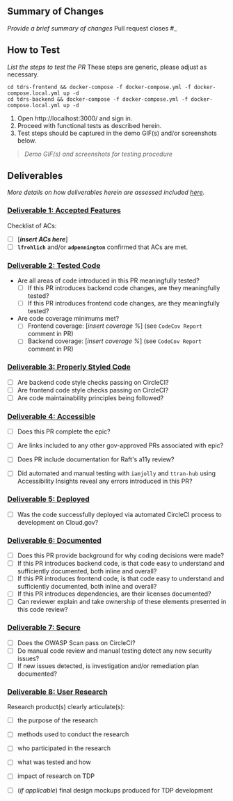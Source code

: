 ## Summary of Changes
_Provide a brief summary of changes_
Pull request closes #_

## How to Test
_List the steps to test the PR_
These steps are generic, please adjust as necessary.
```
cd tdrs-frontend && docker-compose -f docker-compose.yml -f docker-compose.local.yml up -d
cd tdrs-backend && docker-compose -f docker-compose.yml -f docker-compose.local.yml up -d 
```

1. Open http://localhost:3000/ and sign in.
1. Proceed with functional tests as described herein.
1. Test steps should be captured in the demo GIF(s) and/or screenshots below.
> *Demo GIF(s) and screenshots for testing procedure*

## Deliverables
_More details on how deliverables herein are assessed included [here](https://github.com/raft-tech/TANF-app/blob/raft-tdp-main/docs/How-We-Work/our-priorities-values-expectations.md#Deliverables)._

### [Deliverable 1: Accepted Features](https://github.com/raft-tech/TANF-app/blob/raft-tdp-main/docs/How-We-Work/our-priorities-values-expectations.md#Deliverable-1-Accepted-Features)

Checklist of ACs:
+ [ ] [**_insert ACs here_**]
+ [ ] **`lfrohlich`** and/or **`adpennington`**  confirmed that ACs are met.

### [Deliverable 2: Tested Code](https://github.com/raft-tech/TANF-app/blob/raft-tdp-main/docs/How-We-Work/our-priorities-values-expectations.md#Deliverable-2-Tested-Code)

+ Are all areas of code introduced in this PR meaningfully tested?
  + [ ] If this PR introduces backend code changes, are they meaningfully tested?
  + [ ] If this PR introduces frontend code changes, are they meaningfully tested?
+ Are code coverage minimums met?
  + [ ] Frontend coverage: [_insert coverage %_] (see `CodeCov Report` comment in PR)
  + [ ] Backend coverage: [_insert coverage %_] (see `CodeCov Report` comment in PR)

### [Deliverable 3: Properly Styled Code](https://github.com/raft-tech/TANF-app/blob/raft-tdp-main/docs/How-We-Work/our-priorities-values-expectations.md#Deliverable-3-Properly-Styled-Code)

+ [ ] Are backend code style checks passing on CircleCI?
+ [ ] Are frontend code style checks passing on CircleCI?
+ [ ] Are code maintainability principles being followed?

### [Deliverable 4: Accessible](https://github.com/raft-tech/TANF-app/blob/raft-tdp-main/docs/How-We-Work/our-priorities-values-expectations.md#Deliverable-4-Accessibility)

+ [ ] Does this PR complete the epic? 
+ [ ] Are links included to any other gov-approved PRs associated with epic?
+ [ ] Does PR include documentation for Raft's a11y review? 
+ [ ] Did automated and manual testing with `iamjolly` and `ttran-hub` using Accessibility Insights reveal any errors introduced in this PR?


### [Deliverable 5: Deployed](https://github.com/raft-tech/TANF-app/blob/raft-tdp-main/docs/How-We-Work/our-priorities-values-expectations.md#Deliverable-5-Deployed)

+ [ ] Was the code successfully deployed via automated CircleCI process to development on Cloud.gov?

### [Deliverable 6: Documented](https://github.com/raft-tech/TANF-app/blob/raft-tdp-main/docs/How-We-Work/our-priorities-values-expectations.md#Deliverable-6-Code-documentation)

+ [ ] Does this PR provide background for why coding decisions were made?
+ [ ] If this PR introduces backend code, is that code easy to understand and sufficiently documented, both inline and overall?
+ [ ] If this PR introduces frontend code, is that code easy to understand and sufficiently documented, both inline and overall?
+ [ ] If this PR introduces dependencies, are their licenses documented?
+ [ ] Can reviewer explain and take ownership of these elements presented in this code review?

### [Deliverable 7: Secure](https://github.com/raft-tech/TANF-app/blob/raft-tdp-main/docs/How-We-Work/our-priorities-values-expectations.md#Deliverable-7-Secure)

+ [ ] Does the OWASP Scan pass on CircleCI?
+ [ ] Do manual code review and manual testing detect any new security issues?
+ [ ] If new issues detected, is investigation and/or remediation plan documented? 

### [Deliverable 8: User Research](https://github.com/raft-tech/TANF-app/blob/raft-tdp-main/docs/How-We-Work/our-priorities-values-expectations.md#Deliverable-8-User-Research)

Research product(s) clearly articulate(s):
+ [ ] the purpose of the research
+ [ ] methods used to conduct the research 
+ [ ] who participated in the research
+ [ ] what was tested and how
+ [ ] impact of research on TDP
+ [ ] (_if applicable_) final design mockups produced for TDP development 


